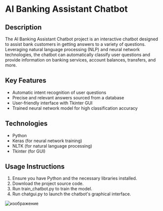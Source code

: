 # AI Banking Assistant Chatbot

## Description
The AI Banking Assistant Chatbot project is an interactive chatbot designed to assist bank customers in getting answers to a variety of questions. Leveraging natural language processing (NLP) and neural network technologies, the chatbot can automatically classify user questions and provide information on banking services, account balances, transfers, and more.

## Key Features
- Automatic intent recognition of user questions
- Precise and relevant answers sourced from a database
- User-friendly interface with Tkinter GUI
- Trained neural network model for high classification accuracy

## Technologies
- Python
- Keras (for neural network training)
- NLTK (for natural language processing)
- Tkinter (for GUI)

## Usage Instructions
1. Ensure you have Python and the necessary libraries installed.
2. Download the project source code.
3. Run train_chatbot.py to train the model.
4. Run chatgui.py to launch the chatbot's graphical interface.

![изображение](https://github.com/MaxBesarab/AI-Banking-Assistant-Chatbot/assets/62891819/66a2c265-f3da-48d4-b7a8-b38ee237898d)


